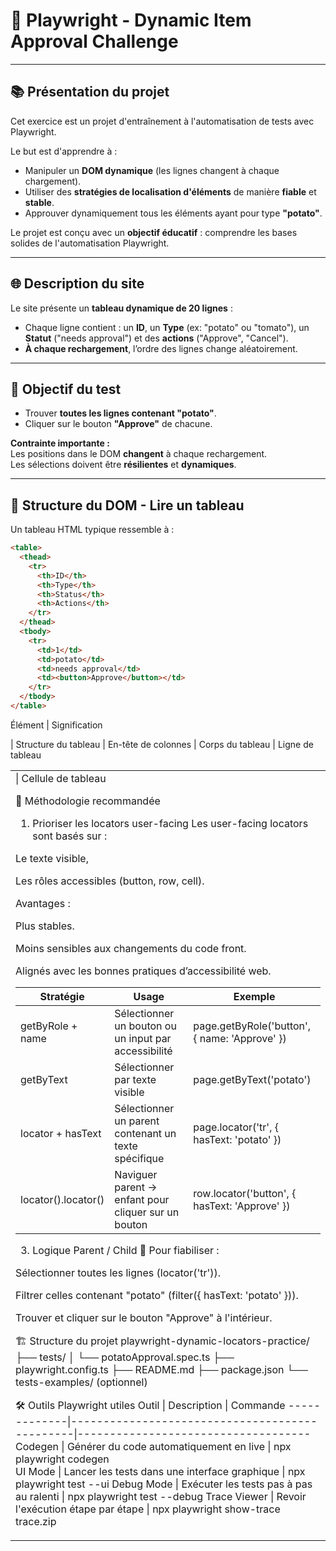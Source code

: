 # 🥔 Playwright - Dynamic Item Approval Challenge

---

## 📚 Présentation du projet

Cet exercice est un projet d'entraînement à l'automatisation de tests avec Playwright.

Le but est d'apprendre à :

- Manipuler un **DOM dynamique** (les lignes changent à chaque chargement).
- Utiliser des **stratégies de localisation d'éléments** de manière **fiable** et **stable**.
- Approuver dynamiquement tous les éléments ayant pour type **"potato"**.

Le projet est conçu avec un **objectif éducatif** : comprendre les bases solides de l'automatisation Playwright.

---

## 🌐 Description du site

Le site présente un **tableau dynamique de 20 lignes** :

- Chaque ligne contient : un **ID**, un **Type** (ex: "potato" ou "tomato"), un **Statut** ("needs approval") et des **actions** ("Approve", "Cancel").
- **À chaque rechargement**, l’ordre des lignes change aléatoirement.

---

## 🎯 Objectif du test

- Trouver **toutes les lignes contenant "potato"**.
- Cliquer sur le bouton **"Approve"** de chacune.

**Contrainte importante :**  
Les positions dans le DOM **changent** à chaque rechargement.  
Les sélections doivent être **résilientes** et **dynamiques**.

---

## 🧩 Structure du DOM - Lire un tableau

Un tableau HTML typique ressemble à :

```html
<table>
  <thead>
    <tr>
      <th>ID</th>
      <th>Type</th>
      <th>Status</th>
      <th>Actions</th>
    </tr>
  </thead>
  <tbody>
    <tr>
      <td>1</td>
      <td>potato</td>
      <td>needs approval</td>
      <td><button>Approve</button></td>
    </tr>
  </tbody>
</table>
```

Élément | Signification

<table> | Structure du tableau
<thead> | En-tête de colonnes
<tbody> | Corps du tableau
<tr>    | Ligne de tableau
<td>    | Cellule de tableau

🧠 Méthodologie recommandée

1. Prioriser les locators user-facing
   Les user-facing locators sont basés sur :

Le texte visible,

Les rôles accessibles (button, row, cell).

Avantages :

Plus stables.

Moins sensibles aux changements du code front.

Alignés avec les bonnes pratiques d’accessibilité web.

| Stratégie           | Usage                                                | Exemple                                       |
| ------------------- | ---------------------------------------------------- | --------------------------------------------- |
| getByRole + name    | Sélectionner un bouton ou un input par accessibilité | page.getByRole('button', { name: 'Approve' }) |
| getByText           | Sélectionner par texte visible                       | page.getByText('potato')                      |
| locator + hasText   | Sélectionner un parent contenant un texte spécifique | page.locator('tr', { hasText: 'potato' })     |
| locator().locator() | Naviguer parent → enfant pour cliquer sur un bouton  | row.locator('button', { hasText: 'Approve' }) |

3. Logique Parent / Child
   🧠 Pour fiabiliser :

Sélectionner toutes les lignes (locator('tr')).

Filtrer celles contenant "potato" (filter({ hasText: 'potato' })).

Trouver et cliquer sur le bouton "Approve" à l'intérieur.

🏗 Structure du projet
playwright-dynamic-locators-practice/
├── tests/
│ └── potatoApproval.spec.ts
├── playwright.config.ts
├── README.md
├── package.json
└── tests-examples/ (optionnel)

🛠 Outils Playwright utiles
Outil | Description | Commande
-------------|-----------------------------------------------|------------------------------------
Codegen | Générer du code automatiquement en live | npx playwright codegen <URL>  
UI Mode | Lancer les tests dans une interface graphique | npx playwright test --ui
Debug Mode | Exécuter les tests pas à pas au ralenti | npx playwright test --debug
Trace Viewer | Revoir l'exécution étape par étape | npx playwright show-trace trace.zip
